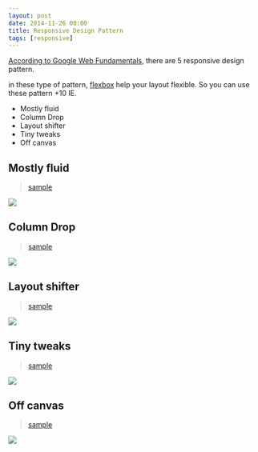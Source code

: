 ```yaml
---
layout: post
date: 2014-11-26 00:00
title: Responsive Design Pattern
tags: [responsive]
---
```



[According to Google Web Fundamentals](https://developers.google.com/web/fundamentals/layouts/rwd-patterns/), there are 5 responsive design pattern.

in these type of pattern, [flexbox](http://caniuse.com/#feat=flexbox) help your layout flexible. So you can use these pattern +10 IE.

* Mostly fluid
* Column Drop
* Layout shifter
* Tiny tweaks
* Off canvas


## Mostly fluid

> [sample](http://codepen.io/Tkashiro/full/MYwYKw)

![](https://dl.dropboxusercontent.com/u/2553817/Apps/scriptogram/resource/2014-11-26/mostly.gif)


## Column Drop

> [sample](http://codepen.io/Tkashiro/full/EajjEO)

![](https://dl.dropboxusercontent.com/u/2553817/Apps/scriptogram/resource/2014-11-26/column.gif)


## Layout shifter

> [sample](http://codepen.io/Tkashiro/full/QwbbBq)

![](https://dl.dropboxusercontent.com/u/2553817/Apps/scriptogram/resource/2014-11-26/layout.gif)


## Tiny tweaks

> [sample](http://codepen.io/Tkashiro/full/MYwwZX)

![](https://dl.dropboxusercontent.com/u/2553817/Apps/scriptogram/resource/2014-11-26/tiny.gif)


##  Off canvas

> [sample](http://codepen.io/Tkashiro/full/OPVVqp)

![](https://dl.dropboxusercontent.com/u/2553817/Apps/scriptogram/resource/2014-11-26/canvas.gif)
